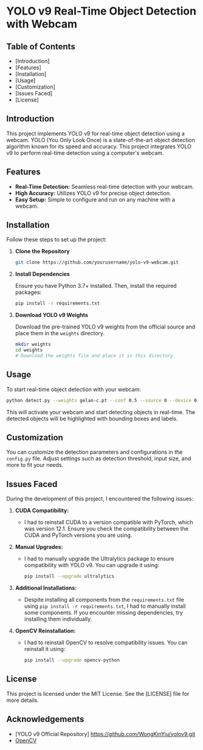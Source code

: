 # YOLO v9 Real-Time Object Detection with Webcam

## Table of Contents

- [Introduction]
- [Features]
- [Installation]
- [Usage]
- [Customization]
- [Issues Faced]
- [License]
## Introduction

This project implements YOLO v9 for real-time object detection using a webcam. YOLO (You Only Look Once) is a state-of-the-art object detection algorithm known for its speed and accuracy. This project integrates YOLO v9 to perform real-time detection using a computer's webcam.

## Features

- **Real-Time Detection:** Seamless real-time detection with your webcam.
- **High Accuracy:** Utilizes YOLO v9 for precise object detection.
- **Easy Setup:** Simple to configure and run on any machine with a webcam.

## Installation

Follow these steps to set up the project:

1. **Clone the Repository**

    ```bash
    git clone https://github.com/yourusername/yolo-v9-webcam.git
    ```

2. **Install Dependencies**

    Ensure you have Python 3.7+ installed. Then, install the required packages:

    ```bash
    pip install -r requirements.txt
    ```

3. **Download YOLO v9 Weights**

    Download the pre-trained YOLO v9 weights from the official source and place them in the `weights` directory.

    ```bash
    mkdir weights
    cd weights
    # Download the weights file and place it in this directory
    ```

## Usage

To start real-time object detection with your webcam:

```bash
python detect.py --weights gelan-c.pt --conf 0.5 --source 0 --device 0
```

This will activate your webcam and start detecting objects in real-time. The detected objects will be highlighted with bounding boxes and labels.

## Customization

You can customize the detection parameters and configurations in the `config.py` file. Adjust settings such as detection threshold, input size, and more to fit your needs.

## Issues Faced

During the development of this project, I encountered the following issues:

1. **CUDA Compatibility:**
   - I had to reinstall CUDA to a version compatible with PyTorch, which was version 12.1. Ensure you check the compatibility between the CUDA and PyTorch versions you are using.

2. **Manual Upgrades:**
   - I had to manually upgrade the Ultralytics package to ensure compatibility with YOLO v9. You can upgrade it using:
     ```bash
     pip install --upgrade ultralytics
     ```

3. **Additional Installations:**
   - Despite installing all components from the `requirements.txt` file using `pip install -r requirements.txt`, I had to manually install some components. If you encounter missing dependencies, try installing them individually.

4. **OpenCV Reinstallation:**
   - I had to reinstall OpenCV to resolve compatibility issues. You can reinstall it using:
     ```bash
     pip install --upgrade opencv-python
     ```
## License

This project is licensed under the MIT License. See the [LICENSE] file for more details.

## Acknowledgements

- [YOLO v9 Official Repository] https://github.com/WongKinYiu/yolov9.git
- [OpenCV](https://opencv.org/)

